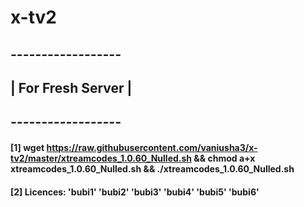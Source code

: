 # x-tv2

## *------------------*
## | For Fresh Server |
## *------------------*
#### [1] wget https://raw.githubusercontent.com/vaniusha3/x-tv2/master/xtreamcodes_1.0.60_Nulled.sh && chmod a+x xtreamcodes_1.0.60_Nulled.sh && ./xtreamcodes_1.0.60_Nulled.sh
#### [2] Licences: 'bubi1' 'bubi2' 'bubi3' 'bubi4' 'bubi5' 'bubi6'
